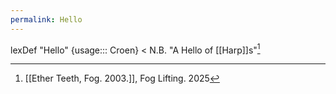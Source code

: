 ```yaml
---
permalink: Hello
---
```

lexDef "Hello" {usage::: Croen} < N.B. "A Hello of [[Harp]]s"[^HelloCroen]

[^HelloCroen]: [[Ether Teeth, Fog. 2003.]], Fog Lifting. 2025
